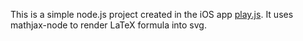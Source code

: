 This is a simple node.js project created in the iOS app [play.js](https://apps.apple.com/gb/app/play-js-javascript-ide/id1423330822). It uses mathjax-node to render LaTeX formula into svg.